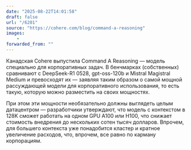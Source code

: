 ```yaml
---
date: "2025-08-22T14:01:58"
draft: false
url: "/6201"
source: "https://cohere.com/blog/command-a-reasoning"
images:
    -
forwarded_from: ""
---
```


Канадская Cohere выпустила Command A Reasoning — модель специально для корпоративных задач. В бенчмарках (собственных) сравнивают с DeepSeek-R1 0528, gpt-oss-120b и Mistral Magistral Medium и превосходят их — заявляя таким образом о самой мощной рассуждающей модели для корпоративного использования, то есть такую, которую можно разместить на своих мощностях.

При этом эти мощности необязательно должны выглядеть целым датацентром — разработчики утверждают, что модель с контекстом в 128K сможет работать на одном GPU A100 или H100, что снижает стоимость внедрения до нескольких сотен тысяч долларов. Впрочем, для большего контекста уже понадобится кластер и кратное увеличение расходов, что, впрочем, все равно по карману корпорациям.
